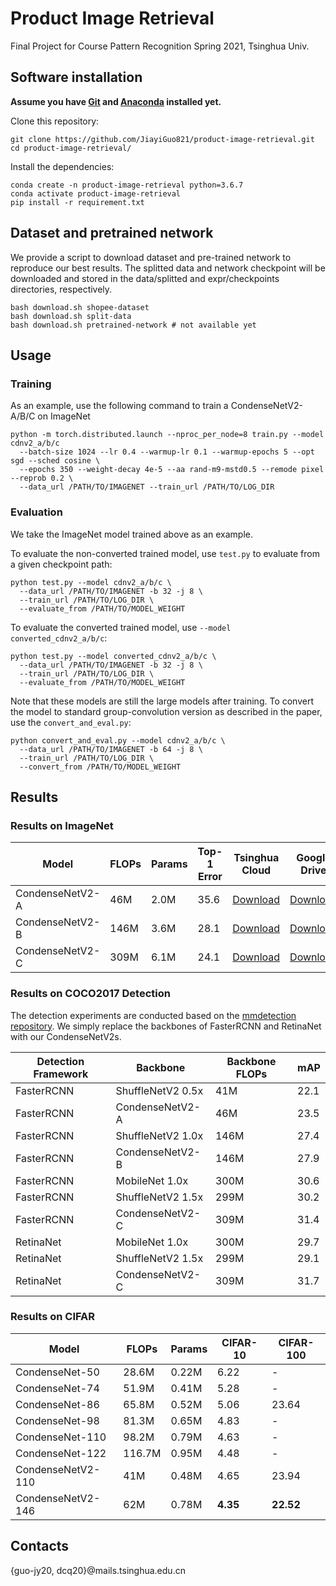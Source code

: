 # Product Image Retrieval

Final Project for Course Pattern Recognition Spring 2021, Tsinghua Univ.


## Software installation

**Assume you have [Git](https://git-scm.com/downloads) and [Anaconda](https://www.anaconda.com/products/individual) installed yet.**

Clone this repository:

```
git clone https://github.com/JiayiGuo821/product-image-retrieval.git
cd product-image-retrieval/
```
Install the dependencies:
```
conda create -n product-image-retrieval python=3.6.7
conda activate product-image-retrieval
pip install -r requirement.txt
```
## Dataset and pretrained network
We provide a script to download dataset and pre-trained network to reproduce our best results. The splitted data and network checkpoint will be downloaded and stored in the data/splitted and expr/checkpoints directories, respectively.

```
bash download.sh shopee-dataset
bash download.sh split-data
bash download.sh pretrained-network # not available yet
```

## Usage


### Training
As an example, use the following command to train a CondenseNetV2-A/B/C on ImageNet

```
python -m torch.distributed.launch --nproc_per_node=8 train.py --model cdnv2_a/b/c 
  --batch-size 1024 --lr 0.4 --warmup-lr 0.1 --warmup-epochs 5 --opt sgd --sched cosine \
  --epochs 350 --weight-decay 4e-5 --aa rand-m9-mstd0.5 --remode pixel --reprob 0.2 \
  --data_url /PATH/TO/IMAGENET --train_url /PATH/TO/LOG_DIR
```


### Evaluation
We take the ImageNet model trained above as an example.

To evaluate the non-converted trained model, use `test.py` to evaluate from a given checkpoint path:

```
python test.py --model cdnv2_a/b/c \
  --data_url /PATH/TO/IMAGENET -b 32 -j 8 \
  --train_url /PATH/TO/LOG_DIR \
  --evaluate_from /PATH/TO/MODEL_WEIGHT
```

To evaluate the converted trained model, use `--model converted_cdnv2_a/b/c`:

```
python test.py --model converted_cdnv2_a/b/c \
  --data_url /PATH/TO/IMAGENET -b 32 -j 8 \
  --train_url /PATH/TO/LOG_DIR \
  --evaluate_from /PATH/TO/MODEL_WEIGHT
```

Note that these models are still the large models after training. To convert the model to standard group-convolution version as described in the paper, use the `convert_and_eval.py`:

```
python convert_and_eval.py --model cdnv2_a/b/c \
  --data_url /PATH/TO/IMAGENET -b 64 -j 8 \
  --train_url /PATH/TO/LOG_DIR \
  --convert_from /PATH/TO/MODEL_WEIGHT
```

## Results

### Results on ImageNet

| Model | FLOPs | Params | Top-1 Error | Tsinghua Cloud | Google Drive |
|---|---|---|---|---|---|
| CondenseNetV2-A | 46M | 2.0M | 35.6 | [Download](https://cloud.tsinghua.edu.cn/smart-link/34933e0e-565b-4633-b1ea-a5266d3d3fcc/) | [Download](https://drive.google.com/file/d/1fhHeAGkdZnOEgv9f-IUCy_uNfc-QHcZ_/view?usp=sharing) |
| CondenseNetV2-B | 146M | 3.6M | 28.1 | [Download](https://cloud.tsinghua.edu.cn/smart-link/444627eb-a296-458e-9a44-db38aca8a761/) | [Download](https://drive.google.com/file/d/1xFR3GcV1tsGq4tHhPS50XCW7AMnfWs6E/view?usp=sharing) |
| CondenseNetV2-C | 309M | 6.1M | 24.1 | [Download](https://cloud.tsinghua.edu.cn/smart-link/4625ac39-54b2-48c1-bcbd-c6d21a6b42fa/) | [Download](https://drive.google.com/file/d/1QaK-5KtVeK-d6ip8RMJhJ87dVmPAnWEA/view?usp=sharing) |

### Results on COCO2017 Detection
The detection experiments are conducted based on the [mmdetection repository](https://github.com/open-mmlab/mmdetection). We simply replace the backbones of FasterRCNN and RetinaNet with our CondenseNetV2s.

| Detection Framework | Backbone | Backbone FLOPs | mAP |
|---|---|---|---|
| FasterRCNN | ShuffleNetV2 0.5x | 41M | 22.1 |
| FasterRCNN | CondenseNetV2-A | 46M | 23.5 |
| FasterRCNN | ShuffleNetV2 1.0x | 146M | 27.4 |
| FasterRCNN | CondenseNetV2-B | 146M | 27.9 |
| FasterRCNN | MobileNet 1.0x | 300M | 30.6 |
| FasterRCNN | ShuffleNetV2 1.5x | 299M | 30.2 |
| FasterRCNN | CondenseNetV2-C | 309M | 31.4 |
| RetinaNet  | MobileNet 1.0x | 300M | 29.7 |
| RetinaNet  | ShuffleNetV2 1.5x | 299M | 29.1 |
| RetinaNet  | CondenseNetV2-C | 309M | 31.7 |

### Results on CIFAR

| Model | FLOPs | Params | CIFAR-10 | CIFAR-100 |
|---|---|---|---|---|
| CondenseNet-50 | 28.6M | 0.22M | 6.22 | - |
| CondenseNet-74 | 51.9M | 0.41M | 5.28 | - |
| CondenseNet-86 | 65.8M | 0.52M | 5.06 | 23.64 |
| CondenseNet-98 | 81.3M | 0.65M | 4.83 | - |
| CondenseNet-110 | 98.2M | 0.79M | 4.63 | - |
| CondenseNet-122 | 116.7M | 0.95M | 4.48 | - |
| CondenseNetV2-110 | 41M | 0.48M | 4.65 | 23.94 |
| CondenseNetV2-146 | 62M | 0.78M | **4.35** | **22.52** |

## Contacts
{guo-jy20, dcq20}@mails.tsinghua.edu.cn

